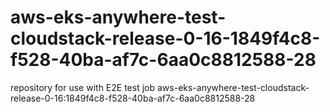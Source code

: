 # aws-eks-anywhere-test-cloudstack-release-0-16-1849f4c8-f528-40ba-af7c-6aa0c8812588-28
repository for use with E2E test job aws-eks-anywhere-test-cloudstack-release-0-16:1849f4c8-f528-40ba-af7c-6aa0c8812588-28

